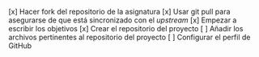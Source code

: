 [x] Hacer fork del repositorio de la asignatura
[x] Usar git pull para asegurarse de que está sincronizado con el _upstream_
[x] Empezar a escribir los objetivos
[x] Crear el repositorio del proyecto
[ ] Añadir los archivos pertinentes al repositorio del proyecto
[ ] Configurar el perfil de GitHub
